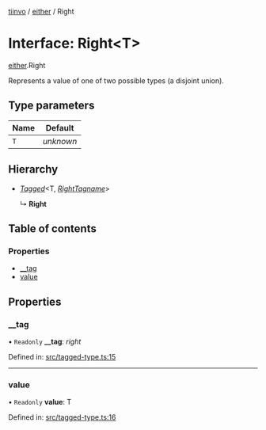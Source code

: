 [tiinvo](../README.md) / [either](../modules/either.md) / Right

# Interface: Right<T\>

[either](../modules/either.md).Right

Represents a value of one of two possible types (a disjoint union).

## Type parameters

Name | Default |
------ | ------ |
`T` | *unknown* |

## Hierarchy

* [*Tagged*](../README.md#tagged)<T, [*RightTagname*](../modules/either.md#righttagname)\>

  ↳ **Right**

## Table of contents

### Properties

- [\_\_tag](either.right.md#__tag)
- [value](either.right.md#value)

## Properties

### \_\_tag

• `Readonly` **\_\_tag**: *right*

Defined in: [src/tagged-type.ts:15](https://github.com/OctoD/tiinvo/blob/e58f255/src/tagged-type.ts#L15)

___

### value

• `Readonly` **value**: T

Defined in: [src/tagged-type.ts:16](https://github.com/OctoD/tiinvo/blob/e58f255/src/tagged-type.ts#L16)
